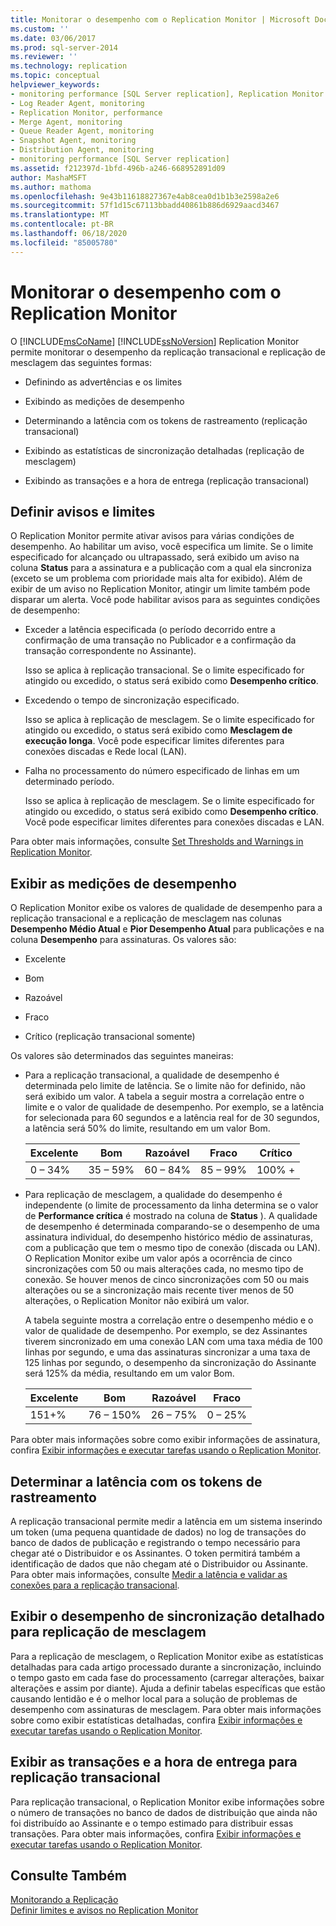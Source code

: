 ```yaml
---
title: Monitorar o desempenho com o Replication Monitor | Microsoft Docs
ms.custom: ''
ms.date: 03/06/2017
ms.prod: sql-server-2014
ms.reviewer: ''
ms.technology: replication
ms.topic: conceptual
helpviewer_keywords:
- monitoring performance [SQL Server replication], Replication Monitor
- Log Reader Agent, monitoring
- Replication Monitor, performance
- Merge Agent, monitoring
- Queue Reader Agent, monitoring
- Snapshot Agent, monitoring
- Distribution Agent, monitoring
- monitoring performance [SQL Server replication]
ms.assetid: f212397d-1bfd-496b-a246-668952891d09
author: MashaMSFT
ms.author: mathoma
ms.openlocfilehash: 9e43b11618827367e4ab8cea0d1b1b3e2598a2e6
ms.sourcegitcommit: 57f1d15c67113bbadd40861b886d6929aacd3467
ms.translationtype: MT
ms.contentlocale: pt-BR
ms.lasthandoff: 06/18/2020
ms.locfileid: "85005780"
---
```

# <a name="monitor-performance-with-replication-monitor"></a>Monitorar o desempenho com o Replication Monitor
  O [!INCLUDE[msCoName](../../../includes/msconame-md.md)] [!INCLUDE[ssNoVersion](../../../includes/ssnoversion-md.md)] Replication Monitor permite monitorar o desempenho da replicação transacional e replicação de mesclagem das seguintes formas:  
  
-   Definindo as advertências e os limites  
  
-   Exibindo as medições de desempenho  
  
-   Determinando a latência com os tokens de rastreamento (replicação transacional)  
  
-   Exibindo as estatísticas de sincronização detalhadas (replicação de mesclagem)  
  
-   Exibindo as transações e a hora de entrega (replicação transacional)  
  
## <a name="set-warnings-and-thresholds"></a>Definir avisos e limites  
 O Replication Monitor permite ativar avisos para várias condições de desempenho. Ao habilitar um aviso, você especifica um limite. Se o limite especificado for alcançado ou ultrapassado, será exibido um aviso na coluna **Status** para a assinatura e a publicação com a qual ela sincroniza (exceto se um problema com prioridade mais alta for exibido). Além de exibir de um aviso no Replication Monitor, atingir um limite também pode disparar um alerta. Você pode habilitar avisos para as seguintes condições de desempenho:  
  
-   Exceder a latência especificada (o período decorrido entre a confirmação de uma transação no Publicador e a confirmação da transação correspondente no Assinante).  
  
     Isso se aplica à replicação transacional. Se o limite especificado for atingido ou excedido, o status será exibido como **Desempenho crítico**.  
  
-   Excedendo o tempo de sincronização especificado.  
  
     Isso se aplica à replicação de mesclagem. Se o limite especificado for atingido ou excedido, o status será exibido como **Mesclagem de execução longa**. Você pode especificar limites diferentes para conexões discadas e Rede local (LAN).  
  
-   Falha no processamento do número especificado de linhas em um determinado período.  
  
     Isso se aplica à replicação de mesclagem. Se o limite especificado for atingido ou excedido, o status será exibido como **Desempenho crítico**. Você pode especificar limites diferentes para conexões discadas e LAN.  
  
 Para obter mais informações, consulte [Set Thresholds and Warnings in Replication Monitor](set-thresholds-and-warnings-in-replication-monitor.md).  
  
## <a name="view-performance-measurements"></a>Exibir as medições de desempenho  
 O Replication Monitor exibe os valores de qualidade de desempenho para a replicação transacional e a replicação de mesclagem nas colunas **Desempenho Médio Atual** e **Pior Desempenho Atual** para publicações e na coluna **Desempenho** para assinaturas. Os valores são:  
  
-   Excelente  
  
-   Bom  
  
-   Razoável  
  
-   Fraco  
  
-   Crítico (replicação transacional somente)  
  
 Os valores são determinados das seguintes maneiras:  
  
-   Para a replicação transacional, a qualidade de desempenho é determinada pelo limite de latência. Se o limite não for definido, não será exibido um valor. A tabela a seguir mostra a correlação entre o limite e o valor de qualidade de desempenho. Por exemplo, se a latência for selecionada para 60 segundos e a latência real for de 30 segundos, a latência será 50% do limite, resultando em um valor Bom.  
  
    |Excelente|Bom|Razoável|Fraco|Crítico|  
    |---------------|----------|----------|----------|--------------|  
    |0 – 34%|35 – 59%|60 – 84%|85 – 99%|100% +|  
  
-   Para replicação de mesclagem, a qualidade do desempenho é independente (o limite de processamento da linha determina se o valor de **Performance crítica** é mostrado na coluna de **Status** ). A qualidade de desempenho é determinada comparando-se o desempenho de uma assinatura individual, do desempenho histórico médio de assinaturas, com a publicação que tem o mesmo tipo de conexão (discada ou LAN). O Replication Monitor exibe um valor após a ocorrência de cinco sincronizações com 50 ou mais alterações cada, no mesmo tipo de conexão. Se houver menos de cinco sincronizações com 50 ou mais alterações ou se a sincronização mais recente tiver menos de 50 alterações, o Replication Monitor não exibirá um valor.  
  
     A tabela seguinte mostra a correlação entre o desempenho médio e o valor de qualidade de desempenho. Por exemplo, se dez Assinantes tiverem sincronizado em uma conexão LAN com uma taxa média de 100 linhas por segundo, e uma das assinaturas sincronizar a uma taxa de 125 linhas por segundo, o desempenho da sincronização do Assinante será 125% da média, resultando em um valor Bom.  
  
    |Excelente|Bom|Razoável|Fraco|  
    |---------------|----------|----------|----------|  
    |151+%|76 – 150%|26 – 75%|0 – 25%|  
  
 Para obter mais informações sobre como exibir informações de assinatura, confira [Exibir informações e executar tarefas usando o Replication Monitor](view-information-and-perform-tasks-replication-monitor.md).  
  
## <a name="determine-latency-with-tracer-tokens"></a>Determinar a latência com os tokens de rastreamento  
 A replicação transacional permite medir a latência em um sistema inserindo um token (uma pequena quantidade de dados) no log de transações do banco de dados de publicação e registrando o tempo necessário para chegar até o Distribuidor e os Assinantes. O token permitirá também a identificação de dados que não chegam até o Distribuidor ou Assinante. Para obter mais informações, consulte [Medir a latência e validar as conexões para a replicação transacional](measure-latency-and-validate-connections-for-transactional-replication.md).  
  
## <a name="view-detailed-synchronization-performance-for-merge-replication"></a>Exibir o desempenho de sincronização detalhado para replicação de mesclagem  
 Para a replicação de mesclagem, o Replication Monitor exibe as estatísticas detalhadas para cada artigo processado durante a sincronização, incluindo o tempo gasto em cada fase do processamento (carregar alterações, baixar alterações e assim por diante). Ajuda a definir tabelas específicas que estão causando lentidão e é o melhor local para a solução de problemas de desempenho com assinaturas de mesclagem. Para obter mais informações sobre como exibir estatísticas detalhadas, confira [Exibir informações e executar tarefas usando o Replication Monitor](view-information-and-perform-tasks-replication-monitor.md).  
  
## <a name="view-transactions-and-delivery-time-for-transactional-replication"></a>Exibir as transações e a hora de entrega para replicação transacional  
 Para replicação transacional, o Replication Monitor exibe informações sobre o número de transações no banco de dados de distribuição que ainda não foi distribuído ao Assinante e o tempo estimado para distribuir essas transações. Para obter mais informações, confira [Exibir informações e executar tarefas usando o Replication Monitor](view-information-and-perform-tasks-replication-monitor.md).  
  
## <a name="see-also"></a>Consulte Também  
 [Monitorando a Replicação](../monitoring-replication.md)   
 [Definir limites e avisos no Replication Monitor](set-thresholds-and-warnings-in-replication-monitor.md)  
  
  

